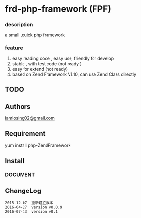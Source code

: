 # frd-php-framework (FPF)

### description

  a small ,quick php framework

### feature
1. easy reading code , easy use, friendly for develop
1. stable , with test code (not ready )
1. easy for extend (not ready)
1. based on Zend Framework V1.10, can use Zend Class directly

## TODO

## Authors
iamlosing02@gmail.com  

## Requirement
  yum install php-ZendFramework

## Install

### DOCUMENT

## ChangeLog
    2015-12-07  重新建立版本 
    2016-04-27  version v0.0.9
    2016-07-13  version v0.1
